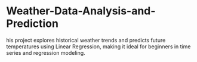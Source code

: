# Weather-Data-Analysis-and-Prediction
his project explores historical weather trends and predicts future temperatures using Linear Regression, making it ideal for beginners in time series and regression modeling.

